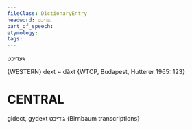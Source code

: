 ```yaml
---
fileClass: DictionaryEntry
headword: געדיכט
part_of_speech: 
etymology: 
tags: 
---
```

געדיכט

{WESTERN}
dęxt ~ dăxt {WTCP, Budapest, Hutterer 1965: 123}

CENTRAL
========

gidect, gydext גידיכט {Birnbaum transcriptions}